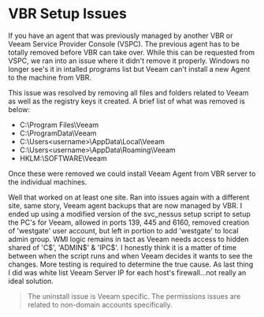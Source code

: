 # VBR Setup Issues

If you have an agent that was previously managed by another VBR or Veeam Service Provider Console (VSPC). The previous agent has to be totally removed before VBR can take over. While this can be requested from VSPC, we ran into an issue where it didn't remove it properly. Windows no longer see's it in intalled programs list but Veeam can't install a new Agent to the machine from VBR. 

This issue was resolved by removing all files and folders related to Veeam as well as the registry keys it created. A brief list of what was removed is below: 

- C:\Program Files\Veeam
- C:\ProgramData\Veeam
- C:\Users\<username>\AppData\Local\Veeam
- C:\Users\<username>\AppData\Roaming\Veeam
- HKLM:\SOFTWARE\Veeam

Once these were removed we could install Veeam Agent from VBR server to the individual machines. 

Well that worked on at least one site. Ran into issues again with a different site, same story, Veeam agent backups that are now managed by VBR. I ended up using a modified version of the svc_nessus setup script to setup the PC's for Veeam, allowed in ports 139, 445 and 6160, removed creation of 'westgate' user account, but left in portion to add 'westgate' to local admin group. WMI logic remains in tact as Veeam needs access to hidden shared of 'C\$', 'ADMIN\$' & 'IPC\$'. I honestly think it is a matter of time between when the script runs and when Veeam decides it wants to see the changes. More testing is required to determine the true cause. As last thing I did was white list Veeam Server IP for each host's firewall...not really an ideal solution. 

> The uninstall issue is Veeam specific. The permissions issues are related to non-domain accounts specifically. 
